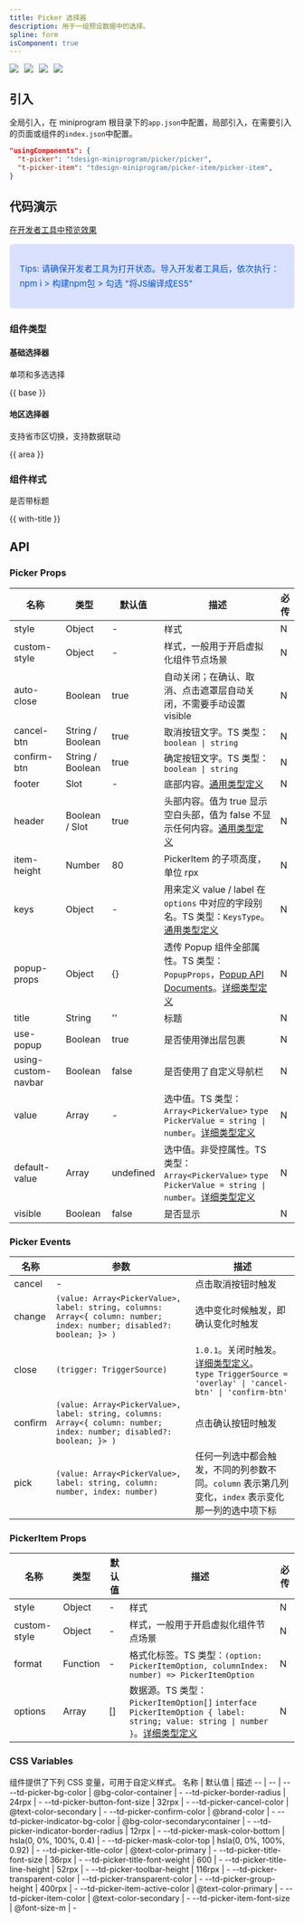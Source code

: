 ```yaml
---
title: Picker 选择器
description: 用于一组预设数据中的选择。
spline: form
isComponent: true
---
```


<span class="coverages-badge" style="margin-right: 10px"><img src="https://img.shields.io/badge/coverages%3A%20lines-68%25-red" /></span><span class="coverages-badge" style="margin-right: 10px"><img src="https://img.shields.io/badge/coverages%3A%20functions-83%25-blue" /></span><span class="coverages-badge" style="margin-right: 10px"><img src="https://img.shields.io/badge/coverages%3A%20statements-68%25-red" /></span><span class="coverages-badge" style="margin-right: 10px"><img src="https://img.shields.io/badge/coverages%3A%20branches-87%25-blue" /></span>
## 引入

全局引入，在 miniprogram 根目录下的`app.json`中配置，局部引入，在需要引入的页面或组件的`index.json`中配置。

```json
"usingComponents": {
  "t-picker": "tdesign-miniprogram/picker/picker",
  "t-picker-item": "tdesign-miniprogram/picker-item/picker-item",
}
```

## 代码演示

<a href="https://developers.weixin.qq.com/s/dCCmkymv7aTw" title="在开发者工具中预览效果" target="_blank" rel="noopener noreferrer"> 在开发者工具中预览效果 </a>

<blockquote style="background-color: #d9e1ff; font-size: 15px; line-height: 26px;margin: 16px 0 0;padding: 16px; border-radius: 6px; color: #0052d9" >
<p>Tips: 请确保开发者工具为打开状态。导入开发者工具后，依次执行：npm i > 构建npm包 > 勾选 "将JS编译成ES5"</p>
</blockquote>

### 组件类型

#### 基础选择器

单项和多选选择

{{ base }}

#### 地区选择器

支持省市区切换，支持数据联动

{{ area }}

### 组件样式

是否带标题

{{ with-title }}

## API

### Picker Props

名称 | 类型 | 默认值 | 描述 | 必传
-- | -- | -- | -- | --
style | Object | - | 样式 | N
custom-style | Object | - | 样式，一般用于开启虚拟化组件节点场景 | N
auto-close | Boolean | true | 自动关闭；在确认、取消、点击遮罩层自动关闭，不需要手动设置 visible | N
cancel-btn | String / Boolean | true | 取消按钮文字。TS 类型：`boolean \| string` | N
confirm-btn | String / Boolean | true | 确定按钮文字。TS 类型：`boolean \| string` | N
footer | Slot | - | 底部内容。[通用类型定义](https://github.com/Tencent/tdesign-miniprogram/blob/develop/packages/components/common/common.ts) | N
header | Boolean / Slot | true | 头部内容。值为 true 显示空白头部，值为 false 不显示任何内容。[通用类型定义](https://github.com/Tencent/tdesign-miniprogram/blob/develop/packages/components/common/common.ts) | N
item-height | Number | 80 | PickerItem 的子项高度，单位 rpx | N
keys | Object | - | 用来定义 value / label 在 `options` 中对应的字段别名。TS 类型：`KeysType`。[通用类型定义](https://github.com/Tencent/tdesign-miniprogram/blob/develop/packages/components/common/common.ts) | N
popup-props | Object | {} | 透传 Popup 组件全部属性。TS 类型：`PopupProps`，[Popup API Documents](./popup?tab=api)。[详细类型定义](https://github.com/Tencent/tdesign-miniprogram/blob/develop/packages/components/picker/type.ts) | N
title | String | '' | 标题 | N
use-popup | Boolean | true | 是否使用弹出层包裹 | N
using-custom-navbar | Boolean | false | 是否使用了自定义导航栏 | N
value | Array | - | 选中值。TS 类型：`Array<PickerValue>` `type PickerValue = string \| number`。[详细类型定义](https://github.com/Tencent/tdesign-miniprogram/blob/develop/packages/components/picker/type.ts) | N
default-value | Array | undefined | 选中值。非受控属性。TS 类型：`Array<PickerValue>` `type PickerValue = string \| number`。[详细类型定义](https://github.com/Tencent/tdesign-miniprogram/blob/develop/packages/components/picker/type.ts) | N
visible | Boolean | false | 是否显示 | N

### Picker Events

名称 | 参数 | 描述
-- | -- | --
cancel | - | 点击取消按钮时触发
change | `(value: Array<PickerValue>, label: string, columns: Array<{ column: number; index: number; disabled?: boolean; }> )` | 选中变化时候触发，即确认变化时触发
close | `(trigger: TriggerSource)` | `1.0.1`。关闭时触发。[详细类型定义](https://github.com/Tencent/tdesign-miniprogram/blob/develop/packages/components/picker/type.ts)。<br/>`type TriggerSource = 'overlay' \| 'cancel-btn' \| 'confirm-btn'`<br/>
confirm | `(value: Array<PickerValue>, label: string, columns: Array<{ column: number; index: number; disabled?: boolean; }> )` | 点击确认按钮时触发
pick | `(value: Array<PickerValue>, label: string, column: number, index: number)` | 任何一列选中都会触发，不同的列参数不同。`column` 表示第几列变化，`index` 表示变化那一列的选中项下标


### PickerItem Props

名称 | 类型 | 默认值 | 描述 | 必传
-- | -- | -- | -- | --
style | Object | - | 样式 | N
custom-style | Object | - | 样式，一般用于开启虚拟化组件节点场景 | N
format | Function | - | 格式化标签。TS 类型：`(option: PickerItemOption, columnIndex: number) => PickerItemOption` | N
options | Array | [] | 数据源。TS 类型：`PickerItemOption[]` `interface PickerItemOption { label: string; value: string \| number }`。[详细类型定义](https://github.com/Tencent/tdesign-miniprogram/blob/develop/packages/components/picker-item/type.ts) | N

### CSS Variables

组件提供了下列 CSS 变量，可用于自定义样式。
名称 | 默认值 | 描述 
-- | -- | --
--td-picker-bg-color | @bg-color-container | - 
--td-picker-border-radius | 24rpx | - 
--td-picker-button-font-size | 32rpx | - 
--td-picker-cancel-color | @text-color-secondary | - 
--td-picker-confirm-color | @brand-color | - 
--td-picker-indicator-bg-color | @bg-color-secondarycontainer | - 
--td-picker-indicator-border-radius | 12rpx | - 
--td-picker-mask-color-bottom | hsla(0, 0%, 100%, 0.4) | - 
--td-picker-mask-color-top | hsla(0, 0%, 100%, 0.92) | - 
--td-picker-title-color | @text-color-primary | - 
--td-picker-title-font-size | 36rpx | - 
--td-picker-title-font-weight | 600 | - 
--td-picker-title-line-height | 52rpx | - 
--td-picker-toolbar-height | 116rpx | - 
--td-picker-transparent-color | --td-picker-transparent-color | - 
--td-picker-group-height | 400rpx | - 
--td-picker-item-active-color | @text-color-primary | - 
--td-picker-item-color | @text-color-secondary | - 
--td-picker-item-font-size | @font-size-m | -